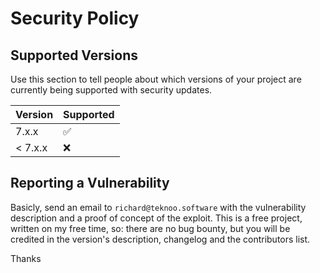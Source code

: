 # Security Policy

## Supported Versions

Use this section to tell people about which versions of your project are
currently being supported with security updates.

| Version | Supported          |
|---------|--------------------|
| 7.x.x   | :white_check_mark: |
| < 7.x.x | :x:                |

## Reporting a Vulnerability

Basicly, send an email to `richard@teknoo.software` with the vulnerability description and a proof of concept of the exploit.
This is a free project, written on my free time, so: there are no bug bounty, but you will be credited in the version's description, changelog and the contributors list.

Thanks
